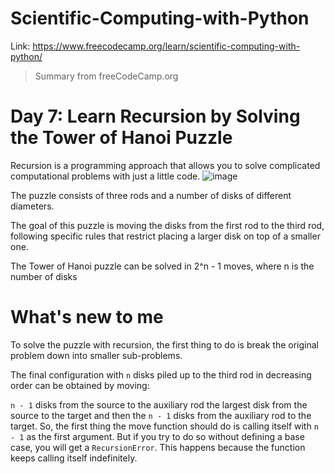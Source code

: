 # Scientific-Computing-with-Python
Link: https://www.freecodecamp.org/learn/scientific-computing-with-python/

 > Summary from freeCodeCamp.org

# Day 7: Learn Recursion by Solving the Tower of Hanoi Puzzle
Recursion is a programming approach that allows you to solve complicated computational problems with just a little code.
![image](https://github.com/komxun/Scientific-Computing-with-Python/assets/133139057/745b70c1-212c-4d1c-9813-e81ae28de45c)

The puzzle consists of three rods and a number of disks of different diameters.

The goal of this puzzle is moving the disks from the first rod to the third rod, following specific rules that restrict placing a larger disk on top of a smaller one.

The Tower of Hanoi puzzle can be solved in 2^n - 1 moves, where n is the number of disks

# What's new to me
To solve the puzzle with recursion, the first thing to do is break the original problem down into smaller sub-problems.

The final configuration with `n` disks piled up to the third rod in decreasing order can be obtained by moving:

`n - 1` disks from the source to the auxiliary rod
the largest disk from the source to the target
and then the `n - 1` disks from the auxiliary rod to the target.
So, the first thing the move function should do is calling itself with `n - 1` as the first argument. But if you try to do so without defining a base case, you will get a `RecursionError`. This happens because the function keeps calling itself indefinitely.

